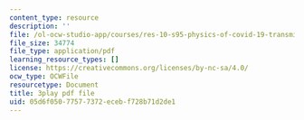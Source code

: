 ```yaml
---
content_type: resource
description: ''
file: /ol-ocw-studio-app/courses/res-10-s95-physics-of-covid-19-transmission-fall-2020/05d6f05077577372ecebf728b71d2de1_nbJRDPcJTWk.pdf
file_size: 34774
file_type: application/pdf
learning_resource_types: []
license: https://creativecommons.org/licenses/by-nc-sa/4.0/
ocw_type: OCWFile
resourcetype: Document
title: 3play pdf file
uid: 05d6f050-7757-7372-eceb-f728b71d2de1
---
```

